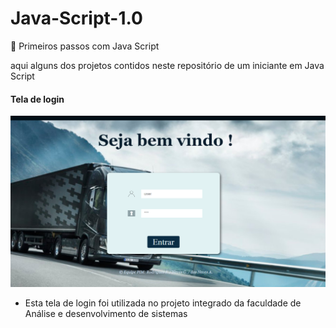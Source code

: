 # Java-Script-1.0
🚀 Primeiros passos com Java Script

aqui alguns dos projetos contidos neste repositório de um iniciante em Java Script

#### Tela de login

![tela_de_login](https://github.com/JadsDevolper/Java-Script-1.0/blob/master/login/images/print.png)

* Esta tela de login foi utilizada no projeto integrado da faculdade de Análise e desenvolvimento de sistemas
